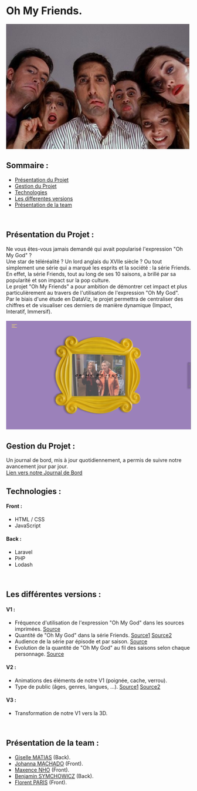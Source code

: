 # Oh My Friends.

![](https://github.com/FlorentParis/OhMyFriends/blob/master/public/assets/img/Friends.jpg)

## Sommaire :
* [Présentation du Projet](#présentation-du-projet-)
* [Gestion du Projet](#gestion-du-projet-)
* [Technologies](#technologies-)
* [Les differentes versions](#les-différentes-versions-)
* [Présentation de la team](#présentation-de-la-team-)
</br>

## Présentation du Projet :

Ne vous êtes-vous jamais demandé qui avait popularisé l'expression "Oh My God" ? </br>
Une star de téléréalité ? Un lord anglais du XVIIe siècle ? Ou tout simplement une série qui a marqué les esprits et la société : la série Friends. </br>
En effet, la série Friends, tout au long de ses 10 saisons, a brillé par sa popularité et son impact sur la pop culture. </br>
Le projet "Oh My Friends" a pour ambition de démontrer cet impact et plus particulièrement au travers de l'utilisation de l'expression "Oh My God". </br>
Par le biais d'une étude en DataViz, le projet permettra de centraliser des chiffres et de visualiser ces derniers de manière dynamique (Impact, Interatif, Immersif).
</br>
</br>
![](https://github.com/FlorentParis/OhMyFriends/blob/master/public/assets/img/Screen_Hero.PNG)
</br>

## Gestion du Projet :

Un journal de bord, mis à jour quotidiennement, a permis de suivre notre avancement jour par jour. </br>
[Lien vers notre Journal de Bord](https://docs.google.com/document/d/1SVluB98nolXFdN9Bu8X5h2iSZgUTnhcPCAZzIve_FHQ/edit?usp=sharing)
</br>

## Technologies :

#### Front :
* HTML / CSS
* JavaScript

#### Back :
* Laravel
* PHP
* Lodash
</br>

## Les différentes versions :

#### V1 :
* Fréquence d'utilisation de l'expression "Oh My God" dans les sources imprimées. [Source](https://books.google.com/ngrams/graph?content=oh+my+god&year_start=1800&year_end=2019&corpus=26&smoothing=3&case_insensitive=true)
* Quantité de "Oh My God" dans la série Friends. [Source1](https://www.fanfr.com/sagas/ohmygod.php) [Source2](https://towardsdatascience.com/oh-my-god-cb69dd74839c)
* Audience de la série par épisode et par saison. [Source](https://friends.hypnoweb.net/friends/la-serie/audience.7.272/)
* Evolution de la quantité de "Oh My God" au fil des saisons selon chaque personnage. [Source](https://www.fanfr.com/sagas/ohmygod.php)

#### V2 :
* Animations des éléments de notre V1 (poignée, cache, verrou). 
* Type de public (âges, genres, langues, ...). [Source1](https://osf.io/kdcj5/download) [Source2]()

#### V3 :
* Transformation de notre V1 vers la 3D.
</br>

## Présentation de la team :

* [Giselle MATIAS](https://www.linkedin.com/in/giselle-matias-magalong-836536183/) (Back).
* [Johanna MACHADO](https://www.linkedin.com/in/johanna-machado-01ab051ba/) (Front).
* [Maxence NHO](https://www.linkedin.com/in/maxence-nho-3a5908205/) (Front).
* [Benjamin SYMCHOWICZ](https://www.linkedin.com/in/benjamin-symchowicz-51791a1b9/) (Back).
* [Florent PARIS](https://www.linkedin.com/in/florentparis/) (Front).
